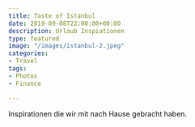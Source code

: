 ```yaml
---
title: Taste of Istanbul
date: 2019-09-08T22:00:00+00:00
description: Urlaub Inspiationen
type: featured
image: "/images/istanbul-2.jpeg"
categories:
- Travel
tags:
- Photos
- Finance

---
```

Inspirationen die wir mit nach Hause gebracht haben.